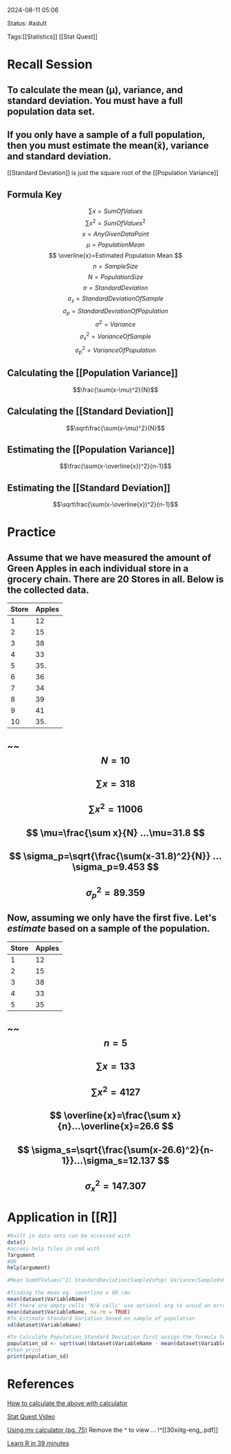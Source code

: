 2024-08-11 05:06

Status: #adult 

Tags:[[Statistics]] [[Stat Quest]]
# Recall Session
To calculate the mean (μ), variance, and standard deviation. You must have a full population data set.
--
If you only have a sample of a full population, then you must estimate the mean(x̄), variance and standard deviation.
--
[[Standard Deviation]] is just the square root of the [[Population Variance]] 
## Formula Key
$$
\sum x=SumOfValues
$$
$$
\sum x^2 = SumOfValues^2
$$
$$
x=Any Given Data Point
$$
$$
\mu = PopulationMean
$$
$$
\overline{x}=Estimated Population Mean
$$
$$
n=Sample Size
$$
$$
N=PopulationSize
$$
$$
\sigma = StandardDeviation
$$
$$
\sigma_s=StandardDeviationOfSample
$$
$$
\sigma_p=StandardDeviationOfPopulation
$$
$$
\sigma^2 = Variance
$$
$$
\sigma_s^2=VarianceOfSample
$$
$$
\sigma_p^2 = VarianceOfPopulation
$$

## Calculating the [[Population Variance]]

$$\frac{\sum(x-\mu)^2}{N}$$
## Calculating the [[Standard Deviation]]
$$\sqrt\frac{\sum(x-\mu)^2}{N}$$


## Estimating the [[Population Variance]]
$$\frac{\sum(x-\overline{x})^2}{n-1}$$
## Estimating the [[Standard Deviation]]
$$\sqrt\frac{\sum(x-\overline{x})^2}{n-1}$$



# Practice

Assume that we have measured the amount of Green Apples in each individual store in a grocery chain. There are 20 Stores in all. Below is the collected data.
--

| Store | Apples |
| ----- | ------ |
| 1     | 12     |
| 2     | 15     |
| 3     | 38     |
| 4     | 33     |
| 5     | 35.    |
| 6     | 36     |
| 7     | 34     |
| 8     | 39     |
| 9     | 41     |
| 10    | 35.    |
~~
$$ N=10 $$
--
$$ \sum x=318 $$
--
$$\sum x^2=11006 $$
--
$$ \mu=\frac{\sum x}{N} ...\mu=31.8 $$
--
$$ \sigma_p=\sqrt{\frac{\sum(x-31.8)^2}{N}} ... \sigma_p=9.453 $$
--
$$ \sigma_p^2=89.359 $$
--
Now, assuming we only have the first five. Let's ***estimate*** based on a sample of the population.
--

| Store | Apples |
| ----- | ------ |
| 1     | 12     |
| 2     | 15     |
| 3     | 38     |
| 4     | 33     |
| 5     | 35     |
~~
$$ n=5 $$
--
$$ \sum x=133 $$
--
$$ \sum x^2=4127 $$
--
$$ \overline{x}=\frac{\sum x}{n}...\overline{x}=26.6 $$
--
$$ \sigma_s=\sqrt{\frac{\sum(x-26.6)^2}{n-1}}...\sigma_s=12.137 $$
--
$$ \sigma_x^2=147.307 $$
--
# Application in [[R]] 

```R
#built in data sets can be accessed with
data()
#access help files in cmd with 
?argument
#OR
help(argument)

#Mean SumOfValues(^2) StandardDeviation(SampleVsPop) Variance(SampleVsPop)

#finding the mean eg. \overline x OR \mu
mean(dataset$VariableName)
#If there are empty cells 'N/A cells' use optional arg to avoid an error
mean(dataset$VariableName, na.rm = TRUE)
#To Estimate Standard Variation based on sample of population
sd(dataset$VariableName)

#To Calculate Population Standard Deviation first assign the formula to a variable like so
population_sd <- sqrt(sum((dataset$VariableName - mean(dataset$VariableName))^2) / length(dataset$VariableName))
#then print
print(population_sd)


```
# References
[How to calculate the above with calculator](https://youtu.be/YByf1x4hBBc?si=129t-PsLvC7hrZxY)

[Stat Quest Video](https://youtu.be/SzZ6GpcfoQY?si=wnBhy204A_Srkq-d)

[Using my calculator (pg. 75)](https://education.ti.com/en/guidebook/details/en/ED3059C9A7F74958BD6CC2EDD8517352/30xiitg)
	 Remove the ^ to view ... !^[[30xiitg-eng_.pdf]]

[Learn R in 39 minutes](https://www.youtube.com/watch?v=yZ0bV2Afkjc)

